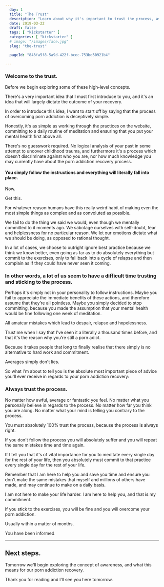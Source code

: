```yaml
---
  day: 1
  title: "The Trust"
  description: "Learn about why it's important to trust the process, as well as the consequences if you don't."
  date: 2019-03-22
  draft: false
  tags: [ "kickstarter" ]
  categories: [ "kickstarter" ]
  # image: "/images/face.jpg"
  slug: "the-trust"

  pageId: "843fa5f8-5a9d-422f-bcec-753bd50921b4"

---
```



### Welcome to the trust.

Before we begin exploring some of these high-level concepts.

There's a very important idea that I must first introduce to you, and it's an idea that will largely dictate the outcome of your  recovery.

In order to introduce this idea, I want to start off by saying that the process of overcoming porn addiction is deceptively simple.

Honestly, it's as simple as working through the practices on the website, committing to a daily routine of meditation and ensuring that you put your mental health first above all.

There's no guesswork required. No logical analysis of your past in some attempt to uncover childhood trauma, and furthermore it's a process which doesn't discriminate against who you are, nor how much knowledge you may currently have about the porn addiction recovery process.


#### You simply follow the instructions and everything will literally fall into place.


Now.

Get this.

For whatever reason humans have this really weird habit of making even the most simple things as complex and as convoluted as possible.

We fail to do the thing we said we would, even though we mentally committed to it moments ago. We sabotage ourselves with self-doubt, fear and helplessness for no particular reason. We let our emotions dictate what we should be doing, as opposed to rational thought.

In a lot of cases, we choose to outright ignore best practice because we think we know better, even going as far as to do absolutely everything but commit to the exercises, only to fall back into a cycle of relapse and then complain as if they could have never seen it coming.


### In other words, a lot of us seem to have a difficult time trusting and sticking to the process.


Perhaps it's simply not in your personality to follow instructions. Maybe you fail to appreciate the immediate benefits of these actions, and therefore assume that they're all pointless. Maybe you simply decided to stop committing, because you made the assumption that your mental health would be fine following one week of meditation.

All amateur mistakes which lead to despair, relapse and hopelessness.

Trust me when I say that I've seen it a literally a thousand times before, and that it's the reason why you're still a porn adict.

Because it takes people that long to finally realise that there simply is no alternative to hard work and commitment.

Averages simply don't lies.

So what I'm about to tell you is the absolute most important piece of advice you'll ever receive in regards to your porn addiction recovery:


### Always trust the process.


No matter how awful, average or fantastic you feel. No matter what you personally believe in regards to the process. No matter how far you think you are along. No matter what your mind is telling you contrary to the process.

You must absolutely 100% trust the process, because the process is always right.

If you don't follow the process you will absolutely suffer and you will repeat the same mistakes time and time again.

If I tell you that it's of vital importance for you to meditate every single day for the rest of your life, then you absolutely must commit to that practice every single day for the rest of your life.

Remember that I am here to help you and save you time and ensure you don't make the same mistakes that myself and millions of others have made, and may continue to make on a daily basis.

I am not here to make your life harder. I am here to help you, and that is my commitment.

If you stick to the exercises, you will be fine and you will overcome your porn addiction.

Usually within a matter of months.

You have been informed.


---


## Next steps.

Tomorrow we'll begin exploring the concept of awareness, and what this means for our porn addiction recovery.

Thank you for reading and I'll see you here tomorrow.
